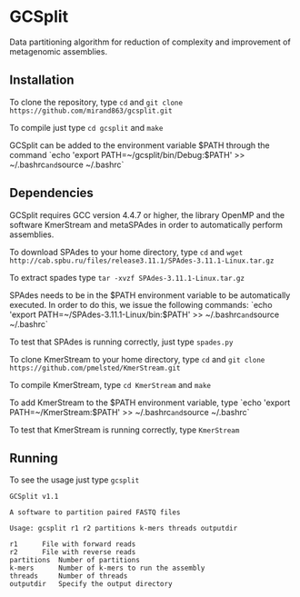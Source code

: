 # GCSplit

Data partitioning algorithm for reduction of complexity and improvement of metagenomic assemblies.

## Installation

To clone the repository, type `cd` and `git clone https://github.com/mirand863/gcsplit.git`

To compile just type `cd gcsplit` and `make`

GCSplit can be added to the environment variable $PATH through the command `echo 'export PATH=~/gcsplit/bin/Debug:$PATH' >> ~/.bashrc` and `source ~/.bashrc`

## Dependencies

GCSplit requires GCC version 4.4.7 or higher, the library OpenMP and the software KmerStream and metaSPAdes in order to automatically perform assemblies.

To download SPAdes to your home directory, type `cd` and `wget http://cab.spbu.ru/files/release3.11.1/SPAdes-3.11.1-Linux.tar.gz`

To extract spades type `tar -xvzf SPAdes-3.11.1-Linux.tar.gz`

SPAdes needs to be in the $PATH environment variable to be automatically executed. In order to do this, we issue the following commands: `echo 'export PATH=~/SPAdes-3.11.1-Linux/bin:$PATH' >> ~/.bashrc` and `source ~/.bashrc`

To test that SPAdes is running correctly, just type `spades.py`

To clone KmerStream to your home directory, type `cd` and `git clone https://github.com/pmelsted/KmerStream.git`

To compile KmerStream, type `cd KmerStream` and `make`

To add KmerStream to the $PATH environment variable, type `echo 'export PATH=~/KmerStream:$PATH' >> ~/.bashrc` and `source ~/.bashrc`

To test that KmerStream is running correctly, type `KmerStream`

## Running

To see the usage just type `gcsplit`

~~~
GCSplit v1.1

A software to partition paired FASTQ files

Usage: gcsplit r1 r2 partitions k-mers threads outputdir

r1		File with forward reads
r2		File with reverse reads
partitions	Number of partitions
k-mers		Number of k-mers to run the assembly
threads		Number of threads
outputdir	Specify the output directory
~~~
